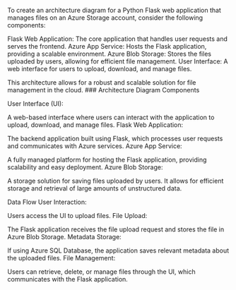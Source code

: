 To create an architecture diagram for a Python Flask web application that manages files on an Azure Storage account, consider the following components:

Flask Web Application: The core application that handles user requests and serves the frontend.
Azure App Service: Hosts the Flask application, providing a scalable environment.
Azure Blob Storage: Stores the files uploaded by users, allowing for efficient file management.
User Interface: A web interface for users to upload, download, and manage files.


This architecture allows for a robust and scalable solution for file management in the cloud. ### Architecture Diagram Components

User Interface (UI):

A web-based interface where users can interact with the application to upload, download, and manage files.
Flask Web Application:

The backend application built using Flask, which processes user requests and communicates with Azure services.
Azure App Service:

A fully managed platform for hosting the Flask application, providing scalability and easy deployment.
Azure Blob Storage:

A storage solution for saving files uploaded by users. It allows for efficient storage and retrieval of large amounts of unstructured data.



Data Flow
User Interaction:

Users access the UI to upload files.
File Upload:

The Flask application receives the file upload request and stores the file in Azure Blob Storage.
Metadata Storage:

If using Azure SQL Database, the application saves relevant metadata about the uploaded files.
File Management:

Users can retrieve, delete, or manage files through the UI, which communicates with the Flask application.
